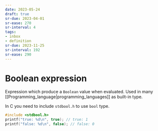 ```yaml
---
date: 2023-05-24
draft: true
sr-due: 2023-04-01
sr-ease: 270
sr-interval: 4
tags:
- inbox
- definition
sr-due: 2023-11-25
sr-interval: 192
sr-ease: 290
---
```


# Boolean expression

Expression which produce a `Boolean` value when evaluated. Used in many
[[Programming_language|programming_languages]] as built-in type.

In C you need to include `stdbool.h` to use `bool` type.

```c
#include <stdbool.h>
printf("true: %d\n", true); // true: 1
printf("false: %d\n", false); // false: 0
```
